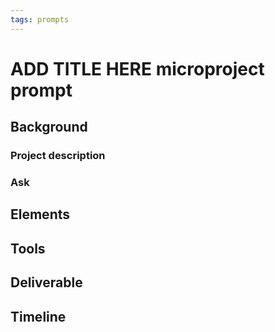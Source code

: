 ```yaml
---
tags: prompts
---
```


# ADD TITLE HERE microproject prompt

## Background
### Project description

### Ask

## Elements
 
## Tools

## Deliverable

## Timeline
